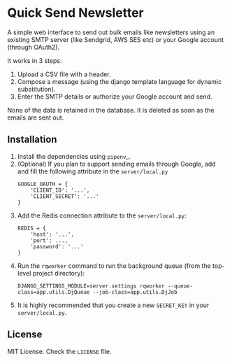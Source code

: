 # Quick Send Newsletter

A simple web interface to send out bulk emails like newsletters using an existing
SMTP server (like Sendgrid, AWS SES etc) or your Google account (through OAuth2).

It works in 3 steps:

1. Upload a CSV file with a header.
2. Compose a message (using the django template language for dynamic substitution).
3. Enter the SMTP details or authorize your Google account and send.

None of the data is retained in the database. It is deleted as soon as the emails
are sent out.

## Installation

1. Install the dependencies using `pipenv`_.
2. (Optional) If you plan to support sending emails through Google,
add and fill the following attribute in the `server/local.py`
   ```
   GOOGLE_OAUTH = {
       'CLIENT_ID': '...',
       'CLIENT_SECRET': '...'
   }
   ```
3. Add the Redis connection attribute to the `server/local.py`:
   ```
   REDIS = {
       'host': '...',
       'port': ...,
       'password': '...'
   }
   ```
4. Run the `rqworker` command to run the background queue (from the top-level project directory):
   ```
   DJANGO_SETTINGS_MODULE=server.settings rqworker --queue-class=app.utils.DjQueue --job-class=app.utils.DjJob
   ```
5. It is highly recommended that you create a new `SECRET_KEY` in your `server/local.py`.

## License

MIT License. Check the `LICENSE` file.
